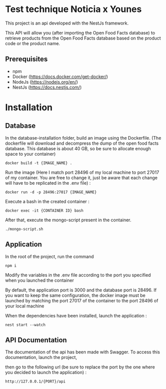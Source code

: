 # Test technique Noticia x Younes

This project is an api developed with the NestJs framework. 

This API will allow you (after importing the Open Food Facts database) to retrieve products from the Open Food Facts database based on the product code or the product name.



## Prerequisites

- npm
- Docker (https://docs.docker.com/get-docker/)
- NodeJs (https://nodejs.org/en/)
- NestJs (https://docs.nestjs.com/)
# Installation

## Database

In the database-installation folder, build an image using the Dockerfile. (The dockerfile will download and decompress the dump of the open food facts database. This database is about 40 GB, so be sure to allocate enough space to your container)

```
docker build -t {IMAGE_NAME} .
```

Run the image (Here I match port 28496 of my local machine to port 27017 of my container. You are free to change it, just be aware that each change will have to be replicated in the .env file) :

```
docker run -d -p 28496:27017 {IMAGE_NAME}
```

Execute a bash in the created container :

```
docker exec -it {CONTAINER ID} bash
```

After that, execute the mongo-script present in the container.
```
./mongo-script.sh
```


## Application

In the root of the project, run the command 

```
npm i
```

Modify the variables in the .env file according to the port you specified when you launched the container

By default, the application port is 3000 and the database port is 28496. If you want to keep the same configuration, the docker image must be launched by matching the port 27017 of the container to the port 28496 of your local machine


When the dependencies have been installed, launch the application : 

```
nest start --watch
```

## API Documentation

The documentation of the api has been made with Swagger. To access this documentation, launch the project,

then go to the following url (be sure to replace the port by the one where you decided to launch the application) : 

```
http://127.0.0.1/{PORT}/api
```


